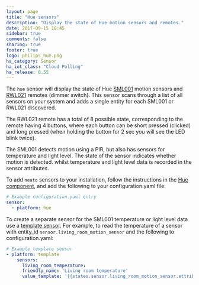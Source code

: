 ```yaml
---
layout: page
title: "Hue sensors"
description: "Display the state of Hue motion sensors and remotes."
date: 2017-09-15 18:45
sidebar: true
comments: false
sharing: true
footer: true
logo: philips_hue.png
ha_category: Sensor
ha_iot_class: "Cloud Polling"
ha_release: 0.55
---
```



The `hue` sensor will display the state of Hue [SML001](https://www.philips.co.uk/c-p/8718696595190/hue-motion-sensor) motion sensors and [RWL021](http://www2.meethue.com/en-us/p/hue-dimmer-switch/046677458140) remotes (dimmer switch). This sensor scans through a list of all sensors on your system and adds a single entity for each SML001 or RWL021 discovered.

The RWL021 remote has a total of 8 possible state, corresponding to the remote having 4 buttons, where each button can be short pressed (clicked) and long pressed (when holding the button for 2 sec you will see the LED blink twice).

The SML001 detects motion using a PIR, but also has sensors for temperature and light level. The state of the sensor indicates whether motion is detected. whilst temperature and light level data is recorded in the sensor attributes.

To add `neato` sensors to your installation, follow the instructions in the [Hue component](/components/hue/), and add the following to your configuration.yaml file:

```yaml
# Example configuration.yaml entry
sensor:
  - platform: hue
```

To create a separate sensor for the SML001 temperature or light level data use a [template sensor](https://home-assistant.io/components/sensor.template/). For example, to read the temperature of a sensor with entity_id `sensor.living_room_motion_sensor` and the following to configuration.yaml:

```yaml
# Example template sensor
- platform: template
    sensors:
      living_room_temperature:
      friendly_name: 'Living room temperature'
      value_template: '{{states.sensor.living_room_motion_sensor.attributes.temperature}}'

```
